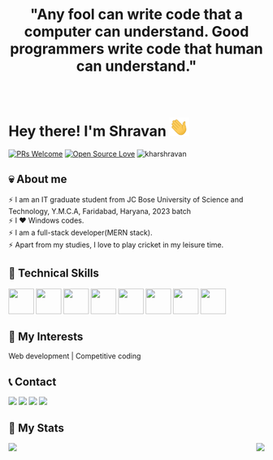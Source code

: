  <br><h1 align="center">
    "Any fool can write code that a computer can understand. Good programmers write code that human can understand."
 </h1><br>
 
 
# Hey there! I'm Shravan <img src="https://raw.githubusercontent.com/ABSphreak/ABSphreak/master/gifs/Hi.gif" width="38px">

  
  
[![PRs Welcome](https://img.shields.io/badge/PRs-welcome-brightgreen.svg?style=flat&logo=github)](https://github.com/kharshravan)
[![Open Source Love](https://badges.frapsoft.com/os/v2/open-source.svg?v=103)](https://github.com/kharshravan)
<img src="https://komarev.com/ghpvc/?username=kharshravan&label=Profile%20views&color=0e75b6&style=flat" alt="kharshravan" />


## 💀 About me 

⚡ I am an IT graduate student from JC Bose University of Science and Technology, Y.M.C.A, Faridabad, Haryana, 2023 batch <br>
⚡ I ❤ Windows codes. <br>
⚡ I am a full-stack developer(MERN stack). <br>
⚡ Apart from my studies, I love to play cricket in my leisure time.



## 🥇 Technical Skills 


<div>
 <img height="50" width="50" src="https://img.icons8.com/color/48/000000/c-plus-plus-logo.png" /> 
 <img height="50" width="50" src="https://img.icons8.com/color/48/000000/html-5.png" />  
 <img height="50" width="50" src="https://img.icons8.com/color/48/000000/css3.png" /> 
<img height="50" width="50" src="https://img.icons8.com/color/48/000000/bootstrap.png" />
<img height="50" width="50" src="https://img.icons8.com/color/48/000000/javascript.png"/>
 <img height="50" width="50" src="https://img.icons8.com/color/48/000000/react-native.png"/>
<img height="50" width="50" src="https://img.icons8.com/color/48/000000/python.png" /> 
<img height="50" width="50" src="https://img.icons8.com/color/48/000000/c-programming.png" /> 
 </div>

## 🧩 My Interests 

Web development | Competitive coding 

## 📞 Contact 

<a>[<img src="https://img.icons8.com/color/30/000000/whatsapp--v3.png"/>](https://wa.me/9469376744)</a>    <a>[<img src="https://img.icons8.com/fluent/30/000000/gmail-new.png"/>](mailto:shravan.khar.2001@gmail.com)</a>    <a>[<img src="https://img.icons8.com/color/30/000000/twitter--v1.png"/>](https://twitter.com/shravan104)</a>    <a>[<img src="https://img.icons8.com/color/30/000000/linkedin.png"/>](https://www.linkedin.com/in/shravan-khar-83a66b20b/)

## 🎯  My Stats 



<img align="left" src="https://github-readme-stats.vercel.app/api?username=kharshravan&show_icons=true&theme=onedark&include_all_commits=true" /> 
<img align="right" src="https://github-readme-stats.vercel.app/api/top-langs/?username=kharshravan&show_icons=true&theme=onedark&layout=compact" />


 
 


